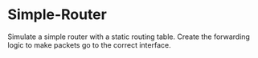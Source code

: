 # Simple-Router
Simulate a simple router with a static routing table.  Create the forwarding logic to make packets go to the correct interface.
